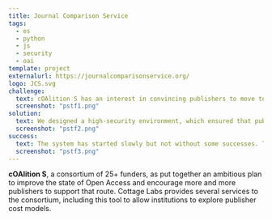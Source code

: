 ```yaml
---
title: Journal Comparison Service
tags:
  - es
  - python
  - js
  - security
  - oai
template: project
externalurl: https://journalcomparisonservice.org/
logo: JCS.svg
challenge:
  text: cOAlition S has an interest in convincing publishers to move to Open Access models of publishing. To enable institutions to make more informed decisions during negotiations with publishers over Open Access agreements, the coalition wanted to encourage publishers to share information about their cost models.  This is a substantial challenge in its own right, and one that the coalition has taken on.  Cottage Labs job here was to build a system sufficiently trustworthy to the publishers that they woud be comfortable sharing data that could lead to competition law issues if shared too widely, while at the same time building tools that are actually useful to institutions.
  screenshot: "pstf1.png"
solution:
  text: We designed a high-security environment, which ensured that publishers could not accidentally or intentionally gain access to each other's data.  We then designed tools to allow institutional users to access the aggregated data and support data comparisons.  We also designed and built an account approval workflow which allows the coalition team to adequately review and manage the users, and to ensure that they agree to the legal terms required to enable access to the data.
  screenshot: "pstf2.png"
success:
  text: The system has started slowly but not without some successes. The security model has made it so that publishers are at least willing to interact with the system.  Meanwhile the tools for end users have been seen as broadly useful, and we continue to discuss with the stakeholders further data or analytics that we can provide.
  screenshot: "pstf3.png"
---
```


**cOAlition S**, a consortium of 25+ funders, as put together an ambitious plan to improve the state of Open Access and encourage more and more publishers to support that route.  Cottage Labs provides several services to the consortium, including this tool to allow institutions to explore publisher cost models.